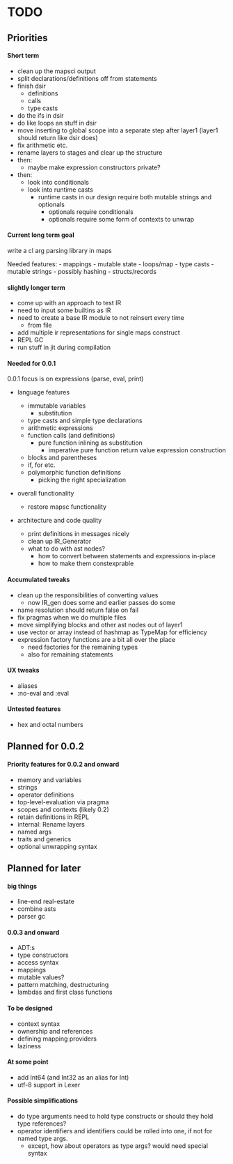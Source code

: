 # TODO

## Priorities

#### Short term

- clean up the mapsci output
- split declarations/definitions off from statements
- finish dsir
    - definitions
    - calls
    - type casts
- do the ifs in dsir
- do like loops an stuff in dsir
- move inserting to global scope into a separate step after layer1 (layer1 should return like dsir does)
- fix arithmetic etc.
- rename layers to stages and clear up the structure
- then:
    - maybe make expression constructors private?
- then:
    - look into conditionals
    - look into runtime casts
        - runtime casts in our design require both mutable strings and optionals
            - optionals require conditionals
            - optionals require some form of contexts to unwrap

#### Current long term goal

write a cl arg parsing library in maps <br>

Needed features:
    - mappings
    - mutable state
    - loops/map
    - type casts
    - mutable strings
    - possibly hashing
    - structs/records

#### slightly longer term

- come up with an approach to test IR
- need to input some builtins as IR
- need to create a base IR module to not reinsert every time
    - from file
- add multiple ir representations for single maps construct
- REPL GC
- run stuff in jit during compilation

#### Needed for 0.0.1

0.0.1 focus is on expressions (parse, eval, print)

- language features
    - immutable variables
        - substitution
    - type casts and simple type declarations
    - arithmetic expressions
    - function calls (and definitions)
        - pure function inlining as substitution
            - imperative pure function return value expression construction
    - blocks and parentheses
    - if, for etc.
    - polymorphic function definitions
        - picking the right specialization

- overall functionality
    - restore mapsc functionality

- architecture and code quality
    - print definitions in messages nicely
    - clean up IR_Generator
    - what to do with ast nodes?
        - how to convert between statements and expressions in-place
        - how to make them constexprable

#### Accumulated tweaks

- clean up the responsibilities of converting values
    - now IR_gen does some and earlier passes do some
- name resolution should return false on fail
- fix pragmas when we do multiple files
- move simplifying blocks and other ast nodes out of layer1
- use vector or array instead of hashmap as TypeMap for efficiency
- expression factory functions are a bit all over the place
    - need factories for the remaining types
    - also for remaining statements

#### UX tweaks

- aliases
- :no-eval and :eval

#### Untested features

- hex and octal numbers

## Planned for 0.0.2

#### Priority features for 0.0.2 and onward

- memory and variables
- strings
- operator definitions
- top-level-evaluation via pragma
- scopes and contexts (likely 0.2)
- retain definitions in REPL
- internal: Rename layers
- named args
- traits and generics
- optional unwrapping syntax

## Planned for later

#### big things

- line-end real-estate
- combine asts
- parser gc

#### 0.0.3 and onward

- ADT:s
- type constructors
- access syntax
- mappings
- mutable values?
- pattern matching, destructuring
- lambdas and first class functions

#### To be designed

- context syntax
- ownership and references
- defining mapping providers
- laziness

#### At some point

- add Int64 (and Int32 as an alias for Int)
- utf-8 support in Lexer

#### Possible simplifications

- do type arguments need to hold type constructs or should they hold type references?
- operator identifiers and identifiers could be rolled into one, if not for named type args.
    - except, how about operators as type args? would need special syntax